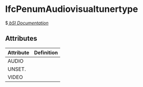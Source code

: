 IfcPenumAudiovisualtunertype
============================
$[ _bSI
Documentation_](https://standards.buildingsmart.org/IFC/DEV/IFC4_2/FINAL/HTML/schema//pset/penum_audiovisualtunertype.htm)


Attributes
----------
| Attribute   | Definition   |
|-------------|--------------|
| AUDIO       |              |
| UNSET.      |              |
| VIDEO       |              |
